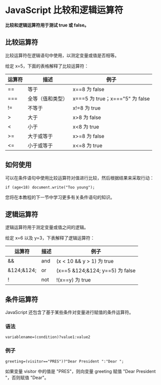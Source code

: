 
# JavaScript 比较和逻辑运算符




**比较和逻辑运算符用于测试 true 或 false。**

## 比较运算符

比较运算符在逻辑语句中使用，以测定变量或值是否相等。

给定 x=5，下面的表格解释了比较运算符：

| 运算符 | 描述 | 例子 |
| --- | --- | --- |
| == | 等于 | x==8 为 false |
| === | 全等（值和类型） | x===5 为 true；x==="5" 为 false |
| != | 不等于 | x!=8 为 true |
| > | 大于 | x>8 为 false |
| < | 小于 | x<8 为 true |
| >= | 大于或等于 | x>=8 为 false |
| <= | 小于或等于 | x<=8 为 true |

## 如何使用

可以在条件语句中使用比较运算符对值进行比较，然后根据结果来采取行动：

```
if (age<18) document.write("Too young");
```

您将在本教程的下一节中学习更多有关条件语句的知识。

## 逻辑运算符

逻辑运算符用于测定变量或值之间的逻辑。

给定 x=6 以及 y=3，下表解释了逻辑运算符：

| 运算符 | 描述 | 例子 |
| --- | --- | --- |
| && | and | (x < 10 && y > 1) 为 true |
| &124;&124; | or | (x==5 &124;&124; y==5) 为 false |
| ! | not | !(x==y) 为 true |

## 条件运算符

JavaScript 还包含了基于某些条件对变量进行赋值的条件运算符。

### 语法

```
variablename=(condition)?value1:value2 
```

### 例子

```
greeting=(visitor=="PRES")?"Dear President ":"Dear ";
```

如果变量 visitor 中的值是 "PRES"，则向变量 greeting 赋值 "Dear President "，否则赋值 "Dear"。





